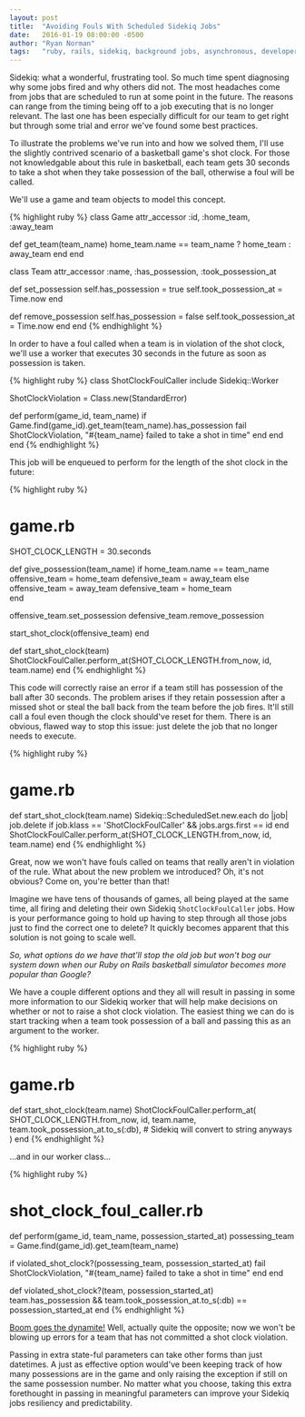 ```yaml
---
layout: post
title:  "Avoiding Fouls With Scheduled Sidekiq Jobs"
date:   2016-01-19 08:00:00 -0500
author: "Ryan Norman"
tags:   "ruby, rails, sidekiq, background jobs, asynchronous, developer, programming, coding"
---
```

Sidekiq: what a wonderful, frustrating tool. So much time spent diagnosing why some jobs fired and why others did not. The most headaches come from jobs that are scheduled to run at some point in the future. The reasons can range from the timing being off to a job executing that is no longer relevant. The last one has been especially difficult for our team to get right but through some trial and error we've found some best practices.

To illustrate the problems we've run into and how we solved them, I'll use the slightly contrived scenario of a basketball game's shot clock. For those not knowledgable about this rule in basketball, each team gets 30 seconds to take a shot when they take possession of the ball, otherwise a foul will be called.

We'll use a game and team objects to model this concept.

{% highlight ruby %}
class Game
  attr_accessor :id, :home_team, :away_team

  def get_team(team_name)
    home_team.name == team_name ? home_team : away_team
  end
end

class Team
  attr_accessor :name, :has_possession, :took_possession_at

  def set_possession
    self.has_possession     = true
    self.took_possession_at = Time.now
  end

  def remove_possession
    self.has_possession     = false
    self.took_possession_at = Time.now
  end
end
{% endhighlight %}

In order to have a foul called when a team is in violation of the shot clock, we'll use a worker that executes 30 seconds in the future as soon as possession is taken.

{% highlight ruby %}
class ShotClockFoulCaller
  include Sidekiq::Worker

  ShotClockViolation = Class.new(StandardError)

  def perform(game_id, team_name)
    if Game.find(game_id).get_team(team_name).has_possession
      fail ShotClockViolation, "#{team_name} failed to take a shot in time"
    end
  end
end
{% endhighlight %}

This job will be enqueued to perform for the length of the shot clock in the future:

{% highlight ruby %}
# game.rb
SHOT_CLOCK_LENGTH = 30.seconds

def give_possession(team_name)
  if home_team.name == team_name
    offensive_team = home_team
    defensive_team = away_team
  else
    offensive_team = away_team
    defensive_team = home_team    
  end

  offensive_team.set_possession
  defensive_team.remove_possession

  start_shot_clock(offensive_team)
end

def start_shot_clock(team)
  ShotClockFoulCaller.perform_at(SHOT_CLOCK_LENGTH.from_now, id, team.name)
end
{% endhighlight %}

This code will correctly raise an error if a team still has possession of the ball after 30 seconds. The problem arises if they retain possession after a missed shot or steal the ball back from the team before the job fires. It'll still call a foul even though the clock should've reset for them. There is an obvious, flawed way to stop this issue: just delete the job that no longer needs to execute.

{% highlight ruby %}
# game.rb
def start_shot_clock(team.name)
  Sidekiq::ScheduledSet.new.each do |job|
    job.delete if job.klass == 'ShotClockFoulCaller' && jobs.args.first == id
  end
  ShotClockFoulCaller.perform_at(SHOT_CLOCK_LENGTH.from_now, id, team.name)
end
{% endhighlight %}

Great, now we won't have fouls called on teams that really aren't in violation of the rule. What about the new problem we introduced? Oh, it's not obvious? Come on, you're better than that!

Imagine we have tens of thousands of games, all being played at the same time, all firing and deleting their own Sidekiq `ShotClockFoulCaller` jobs. How is your performance going to hold up having to step through all those jobs just to find the correct one to delete? It quickly becomes apparent that this solution is not going to scale well.

*So, what options do we have that'll stop the old job but won't bog our system down when our Ruby on Rails basketball simulator becomes more popular than Google?*

We have a couple different options and they all will result in passing in some more information to our Sidekiq worker that will help make decisions on whether or not to raise a shot clock violation. The easiest thing we can do is start tracking when a team took possession of a ball and passing this as an argument to the worker.

{% highlight ruby %}
# game.rb
def start_shot_clock(team.name)
  ShotClockFoulCaller.perform_at(
    SHOT_CLOCK_LENGTH.from_now,
    id,
    team.name,
    team.took_possession_at.to_s(:db), # Sidekiq will convert to string anyways
  )
end
{% endhighlight %}

&hellip;and in our worker class&hellip;

{% highlight ruby %}
# shot_clock_foul_caller.rb
def perform(game_id, team_name, possession_started_at)
  possessing_team = Game.find(game_id).get_team(team_name)

  if violated_shot_clock?(possessing_team, possession_started_at)
    fail ShotClockViolation, "#{team_name} failed to take a shot in time"
  end
end

def violated_shot_clock?(team, possession_started_at)
  team.has_possession &&
  team.took_possession_at.to_s(:db) == possession_started_at
end
{% endhighlight %}

[Boom goes the dynamite!](https://www.youtube.com/watch?v=m_djk1RQ2Ew) Well, actually quite the opposite; now we won't be blowing up errors for a team that has not committed a shot clock violation.

Passing in extra state-ful parameters can take other forms than just datetimes. A just as effective option would've been keeping track of how many possessions are in the game and only raising the exception if still on the same possession number. No matter what you choose, taking this extra forethought in passing in meaningful parameters can improve your Sidekiq jobs resiliency and predictability.
